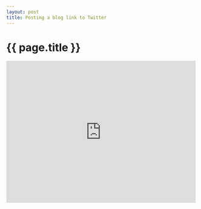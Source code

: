 ```yaml
---
layout: post
title: Posting a blog link to Twitter
---
```


{{ page.title }}
================

<iframe src="http://player.vimeo.com/video/48772169" class="aligncenter" width="500" height="375" frameborder="0" webkitAllowFullScreen mozallowfullscreen allowFullScreen></iframe>